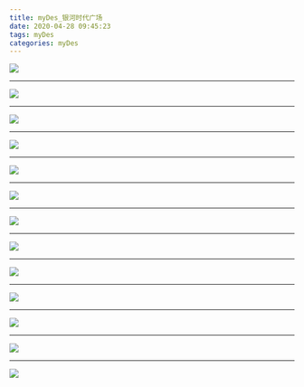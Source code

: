 ```yaml
---
title: myDes_银河时代广场
date: 2020-04-28 09:45:23
tags: myDes
categories: myDes
---
```




![](./yingHe_square_001.jpg)

<!--more-->

***

![](./yingHe_square_002.jpg)

***

![](./yingHe_square_003.jpg)

***

![](./yingHe_square_004.jpg)

***

![](./yingHe_square_005.jpg)

***

![](./yingHe_square_006.jpg)

***

![](./yingHe_square_007.jpg)

***

![](./yingHe_square_008.jpg)

***

![](./yingHe_square_009.jpg)

***

![](./yingHe_square_010.jpg)

***

![](./yingHe_square_011.jpg)

***

![](./yingHe_square_012.jpg)

***

![](./yingHe_square_013.jpg)
